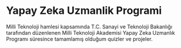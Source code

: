 # Yapay Zeka Uzmanlik Programi
Milli Teknoloji hamlesi kapsamında T.C. Sanayi ve Teknoloji Bakanlığı tarafından düzenlenen Milli Teknoloji Akademisi Yapay Zeka Uzmanlık Programı süresince tamamlamış olduğum quizler ve projeler.
